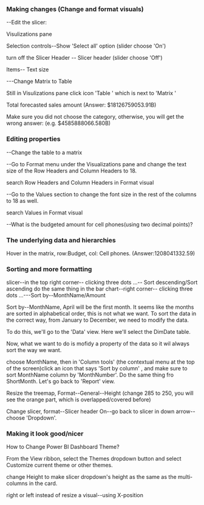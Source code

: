 ### Making changes (Change and format visuals)

--Edit the slicer:

Visulizations pane

Selection controls--Show 'Select all' option  (slider choose 'On')

turn off the Slicer Header  -- Slicer header  (slider choose 'Off')

Items-- Text size

---Change Matrix to Table 

Still in Visulizations pane click icon 'Table ' which is next to 'Matrix '


Total forecasted sales amount (Answer: $18126759053.91B)

Make sure you did not choose the category, otherwise, you will get the wrong answer: (e.g. $4585888066.580B)


### Editing properties
--Change the table to a matrix

--Go to Format menu under the Visualizations pane and change the text size of the Row Headers and Column Headers to 18.

search Row Headers and Column Headers in Format visual

--Go to the Values section to change the font size in the rest of the columns to 18 as well.

search Values in Format visual

--What is the budgeted amount for cell phones(using two decimal points)? 

### The underlying data and hierarchies

Hover in the matrix, row:Budget, col: Cell phones. (Answer:1208041332.59)


### Sorting and more formatting
slicer--in the top right corner-- clicking three dots ...-- Sort descending/Sort ascending
do the same thing in the bar chart--right corner-- clicking three dots ...---Sort by--MonthName/Amount

Sort by--MonthName, April will be the first month. It seems like the months are sorted in alphabetical order, this is not what we want. To sort the data in the correct way, from January to December, we need to modify the data.

To do this, we'll go to the 'Data' view. Here we'll select the DimDate table.

Now, what we want to do is mofidy a property of the data so it wil always sort the way we want.

choose MonthName, then in 'Column tools' (the contextual menu at the top of the screen)click an icon that says 'Sort by column' , and make sure to sort  MonthName column by 'MonthNumber'. Do the same thing fro ShortMonth. Let's go back to 'Report' view.

Resize the treemap, Format--General--Height (change 285 to 250, you will see the orange part, which is overlapped/covered before)

Change slicer, format--Slicer header On--go back to slicer in down arrow-- choose 'Dropdown'.


### Making it look good/nicer
How to Change Power BI Dashboard Theme?

From the View ribbon, select the Themes dropdown button and select Customize current theme or other themes.

change Height to make slicer dropdown's height as the same as the multi-columns in the card.

right or left instead of resize a visual--using X-position



